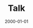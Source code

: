 ---
title: "Talk"
collection: talks
type: "Talk"
permalink: /talks/athens
venue: "University"
date: 2000-01-01
location: "Athens, Greece"
---